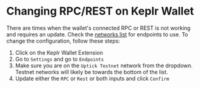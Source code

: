 # Changing RPC/REST on Keplr Wallet

There are times when the wallet's connected RPC or REST is not working and requires an update. Check the [networks list](https://docs.evmos.org/develop/api/networks) for endpoints to use. To change the configuration, follow these steps:

1. Click on the Keplr Wallet Extension
2. Go to `Settings` and go to `Endpoints`
3. Make sure you are on the `Uptick Testnet` network from the dropdown. Testnet networks will likely be towards the bottom of the list.
4. Update either the `RPC` or `Rest` or both inputs and click `Confirm`
